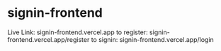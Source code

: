 # signin-frontend

Live Link: signin-frontend.vercel.app
to register: signin-frontend.vercel.app/register
to signin: signin-frontend.vercel.app/login
